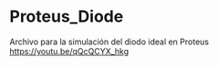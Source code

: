 # Proteus_Diode
Archivo para la simulación del diodo ideal en Proteus
https://youtu.be/qQcQCYX_hkg

